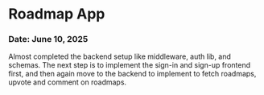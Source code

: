 # Roadmap App

### Date: June 10, 2025

Almost completed the backend setup like middleware, auth lib, and schemas. The next step is to implement the sign-in and sign-up frontend first, and then again move to the backend to implement to fetch roadmaps, upvote and comment on roadmaps.
